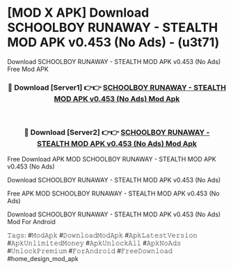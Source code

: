# [MOD X APK] Download SCHOOLBOY RUNAWAY - STEALTH MOD APK v0.453 (No Ads) - (u3t71)
Download SCHOOLBOY RUNAWAY - STEALTH MOD APK v0.453 (No Ads) Free Mod APK

<div align="center">
<h3>🔴 Download [Server1] 👉👉 <a href="https://apk-comot.site?title=SCHOOLBOY_RUNAWAY_-_STEALTH_MOD_APK_v0.453_(No_Ads)">SCHOOLBOY RUNAWAY - STEALTH MOD APK v0.453 (No Ads) Mod Apk</a></h3><br>

<h3>🔴 Download [Server2] 👉👉 <a href="https://apk-comot.site?title=SCHOOLBOY_RUNAWAY_-_STEALTH_MOD_APK_v0.453_(No_Ads)">SCHOOLBOY RUNAWAY - STEALTH MOD APK v0.453 (No Ads) Mod Apk</a></h3>
</div>


Free Download APK MOD SCHOOLBOY RUNAWAY - STEALTH MOD APK v0.453 (No Ads)

Download SCHOOLBOY RUNAWAY - STEALTH MOD APK v0.453 (No Ads) 

Free APK MOD SCHOOLBOY RUNAWAY - STEALTH MOD APK v0.453 (No Ads) 

Download SCHOOLBOY RUNAWAY - STEALTH MOD APK v0.453 (No Ads) Mod For Android

𝚃𝚊𝚐𝚜: #𝙼𝚘𝚍𝙰𝚙𝚔 #𝙳𝚘𝚠𝚗𝚕𝚘𝚊𝚍𝙼𝚘𝚍𝙰𝚙𝚔 #𝙰𝚙𝚔𝙻𝚊𝚝𝚎𝚜𝚝𝚅𝚎𝚛𝚜𝚒𝚘𝚗 #𝙰𝚙𝚔𝚄𝚗𝚕𝚒𝚖𝚒𝚝𝚎𝚍𝙼𝚘𝚗𝚎𝚢 #𝙰𝚙𝚔𝚄𝚗𝚕𝚘𝚌𝚔𝙰𝚕𝚕 #𝙰𝚙𝚔𝙽𝚘𝙰𝚍𝚜 #𝚄𝚗𝚕𝚘𝚌𝚔𝙿𝚛𝚎𝚖𝚒𝚞𝚖 #𝙵𝚘𝚛𝙰𝚗𝚍𝚛𝚘𝚒𝚍 #𝙵𝚛𝚎𝚎𝙳𝚘𝚠𝚗𝚕𝚘𝚊𝚍 #home_design_mod_apk